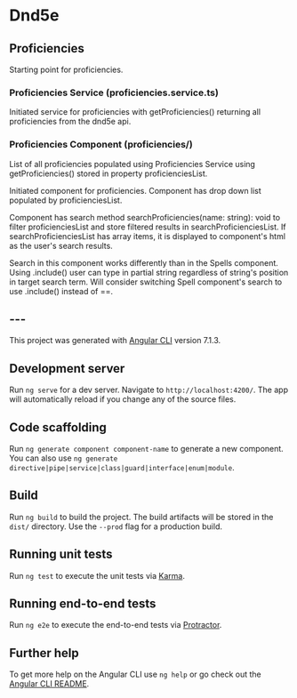 # Dnd5e

## Proficiencies

Starting point for proficiencies.

### Proficiencies Service (proficiencies.service.ts)

Initiated service for proficiencies with getProficiencies() returning all proficiencies from the dnd5e api.

### Proficiencies Component (proficiencies/)

List of all proficiencies populated using Proficiencies Service using getProficiencies() stored in property proficienciesList.

Initiated component for proficiencies. Component has drop down list populated by proficienciesList.

Component has search method searchProficiencies(name: string): void to filter proficienciesList and store filtered results in searchProficienciesList. If searchProficienciesList has array items, it is displayed to component's html as the user's search results.

Search in this component works differently than in the Spells component. Using .include() user can type in partial string regardless of string's position in target search term. Will consider switching Spell component's search to use .include() instead of ==.

## ---

This project was generated with [Angular CLI](https://github.com/angular/angular-cli) version 7.1.3.

## Development server

Run `ng serve` for a dev server. Navigate to `http://localhost:4200/`. The app will automatically reload if you change any of the source files.

## Code scaffolding

Run `ng generate component component-name` to generate a new component. You can also use `ng generate directive|pipe|service|class|guard|interface|enum|module`.

## Build

Run `ng build` to build the project. The build artifacts will be stored in the `dist/` directory. Use the `--prod` flag for a production build.

## Running unit tests

Run `ng test` to execute the unit tests via [Karma](https://karma-runner.github.io).

## Running end-to-end tests

Run `ng e2e` to execute the end-to-end tests via [Protractor](http://www.protractortest.org/).

## Further help

To get more help on the Angular CLI use `ng help` or go check out the [Angular CLI README](https://github.com/angular/angular-cli/blob/master/README.md).

